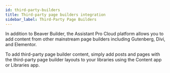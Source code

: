 ```yaml
---
id: third-party-builders
title: Third-party page builders integration
sidebar_label: Third-Party Page Builders
---
```


In addition to Beaver Builder, the Assistant Pro Cloud platform allows you to add content from other mainstream page builders including Gutenberg, Divi, and Elementor.

To add third-party page builder content, simply add posts and pages with the third-party page builder layouts to your libraries using the Content app or Libraries app.
